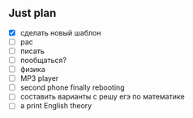 ## Just plan
- [x] сделать новый шаблон
- [ ] рас
- [ ] писать
- [ ] пообщаться? 
- [ ] физика
- [ ] MP3 player
- [ ] second phone finally rebooting
- [ ] составить варианты с решу егэ по математике
- [ ] a print English theory
